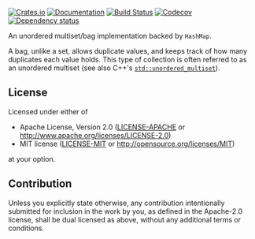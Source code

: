 [![Crates.io](https://img.shields.io/crates/v/hashbag.svg)](https://crates.io/crates/hashbag)
[![Documentation](https://docs.rs/hashbag/badge.svg)](https://docs.rs/hashbag/)
[![Build Status](https://dev.azure.com/jonhoo/jonhoo/_apis/build/status/hashbag?branchName=master)](https://dev.azure.com/jonhoo/jonhoo/_build/latest?definitionId=17&branchName=master)
[![Codecov](https://codecov.io/github/jonhoo/hashbag/coverage.svg?branch=master)](https://codecov.io/gh/jonhoo/hashbag)
[![Dependency status](https://deps.rs/repo/github/jonhoo/hashbag/status.svg)](https://deps.rs/repo/github/jonhoo/hashbag)

An unordered multiset/bag implementation backed by `HashMap`.

A bag, unlike a set, allows duplicate values, and keeps track of how many
duplicates each value holds. This type of collection is often referred to
as an unordered multiset (see also C++'s [`std::unordered_multiset`]).

  [`std::unordered_multiset`]: http://www.cplusplus.com/reference/unordered_set/unordered_multiset/

## License

Licensed under either of

 * Apache License, Version 2.0
   ([LICENSE-APACHE](LICENSE-APACHE) or http://www.apache.org/licenses/LICENSE-2.0)
 * MIT license
   ([LICENSE-MIT](LICENSE-MIT) or http://opensource.org/licenses/MIT)

at your option.

## Contribution

Unless you explicitly state otherwise, any contribution intentionally submitted
for inclusion in the work by you, as defined in the Apache-2.0 license, shall be
dual licensed as above, without any additional terms or conditions.
